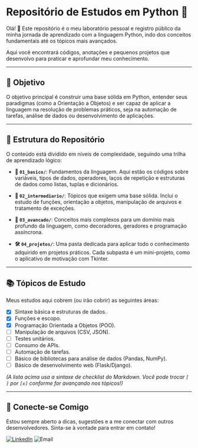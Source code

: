 # Repositório de Estudos em Python 🐍

Olá! 👋 Este repositório é o meu laboratório pessoal e registro público da minha jornada de aprendizado com a linguagem Python, indo dos conceitos fundamentais até os tópicos mais avançados.

Aqui você encontrará códigos, anotações e pequenos projetos que desenvolvo para praticar e aprofundar meu conhecimento.

---

## 🎯 Objetivo

O objetivo principal é construir uma base sólida em Python, entender seus paradigmas (como a Orientação a Objetos) e ser capaz de aplicar a linguagem na resolução de problemas práticos, seja na automação de tarefas, análise de dados ou desenvolvimento de aplicações.

---

## 📂 Estrutura do Repositório

O conteúdo está dividido em níveis de complexidade, seguindo uma trilha de aprendizado lógico:

* **🐍 `01_basico/`**: Fundamentos da linguagem. Aqui estão os códigos sobre variáveis, tipos de dados, operadores, laços de repetição e estruturas de dados como listas, tuplas e dicionários.

* **🚀 `02_intermediario/`**: Tópicos que exigem uma base sólida. Inclui o estudo de funções, orientação a objetos, manipulação de arquivos e tratamento de exceções.

* **🧠 `03_avancado/`**: Conceitos mais complexos para um domínio mais profundo da linguagem, como decoradores, geradores e programação assíncrona.

* **🛠️ `04_projetos/`**: Uma pasta dedicada para aplicar todo o conhecimento adquirido em projetos práticos. Cada subpasta é um mini-projeto, como o aplicativo de motivação com Tkinter.

---

## 📚 Tópicos de Estudo

Meus estudos aqui cobrem (ou irão cobrir) as seguintes áreas:

-   [x] Sintaxe básica e estruturas de dados.
-   [x] Funções e escopo.
-   [x] Programação Orientada a Objetos (POO).
-   [ ] Manipulação de arquivos (CSV, JSON).
-   [ ] Testes unitários.
-   [ ] Consumo de APIs.
-   [ ] Automação de tarefas.
-   [ ] Básico de bibliotecas para análise de dados (Pandas, NumPy).
-   [ ] Básico de desenvolvimento web (Flask/Django).

*(A lista acima usa a sintaxe de checklist do Markdown. Você pode trocar `[ ]` por `[x]` conforme for avançando nos tópicos!)*

---

## 🔗 Conecte-se Comigo

Estou sempre aberto a dicas, sugestões e a me conectar com outros desenvolvedores. Sinta-se à vontade para entrar em contato!

[![LinkedIn](https://img.shields.io/badge/LinkedIn-0077B5?style=for-the-badge&logo=linkedin&logoColor=white)](https://www.linkedin.com/in/wellington-pereira-luiz)
![Email](https://img.shields.io/badge/Email-wellingtonpereiraluiz89@gmail.com-D14836?style=for-the-badge&logo=gmail&logoColor=white)